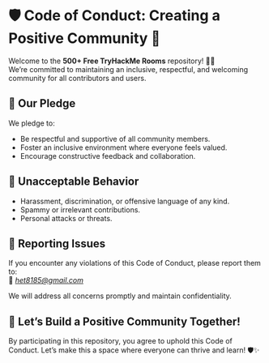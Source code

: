 # 🛡️ Code of Conduct: Creating a Positive Community 🌟

Welcome to the **500+ Free TryHackMe Rooms** repository! 🕵️‍♂️  
We’re committed to maintaining an inclusive, respectful, and welcoming community for all contributors and users.



## **🤝 Our Pledge**
We pledge to:
- Be respectful and supportive of all community members.
- Foster an inclusive environment where everyone feels valued.  
- Encourage constructive feedback and collaboration.  



## **🚨 Unacceptable Behavior**
- Harassment, discrimination, or offensive language of any kind.
- Spammy or irrelevant contributions.
- Personal attacks or threats.



## **📢 Reporting Issues**
If you encounter any violations of this Code of Conduct, please report them to:  
📧 _[het8185@gmail.com](mailto:het8185@gmail.com)_  

We will address all concerns promptly and maintain confidentiality.  



## **🌈 Let’s Build a Positive Community Together!**
By participating in this repository, you agree to uphold this Code of Conduct. Let’s make this a space where everyone can thrive and learn! 🛡️✨  
